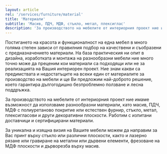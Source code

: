 ```yaml
---
layout: article
rel: '/services/furniture/material'
title: 'Материали'
subtitle: 'Mасив, ПДЧ, МДФ, стъкло, метал, плексиглас'
description: 'За производството на мебелите от интериорния проект ние имаме възможност да използваме разнообразни материали, като масив, ПДЧ, МДФ с полиуретаново покритие или естествен фурнир, стъкло, метал, плексигласови и други декоративни плоскости.'
---
```

Постигането на красота и функционалност на една мебел в много голяма степен зависи от правилния подбор на качествени и съобразени с предназначението материали. На база практическия ни опит в дизайна, изработката и монтажа на разнообразни мебели ние много точно може да преценим кои материали са подходящи или не за реализацията на Вашия интериорен проект. Ние знам какви са предимствата и недостатъците на всеки един от материалите за производство на мебели и ще Ви предложим най-доброто решение, което гарантира дългогодишно безпроблемно ползване и лесна поддръжка.

За производството на мебелите от интериорния проект ние имаме възможност да използваме разнообразни материали, като масив, ПДЧ, МДФ с полиуретаново покритие или естествен фурнир, стъкло, метал, плексигласови и други декоративни плоскости. Работим с изпитани доставчици и сертифицирани материали.

За уникална и изящна визия на Вашите мебели можем да направим за Вас принт върху стъкло или различни плоскости, както и лазерно рязане или гравиране на метални или дървени елементи, фрезоване на МДФ плоскости и дърворезба върху масив. 